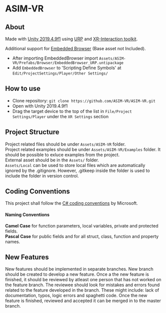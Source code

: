 # ASIM-VR

## About

Made with [Unity 2019.4.9f1](https://unity3d.com/unity/whats-new/2019.4.9) using [URP](https://unity.com/srp/universal-render-pipeline) and [XR-Interaction toolkit](https://docs.unity3d.com/Packages/com.unity.xr.interaction.toolkit@0.9/manual/index.html).  

Additional support for [Embedded Browser](https://assetstore.unity.com/packages/tools/gui/embedded-browser-55459) (Base asset not Included).
 - After importing EmbeddedBrowser import `Assets/ASIM-VR/Prefabs/Browser/EmbeddedBrowser_URP.untipackage`  
 - Add `EmbeddedBrowser` to 'Scripting Define Symbols' at `Edit/ProjectSettings/Player/Other Settings/`

## How to use
- Clone repository: `git clone https://github.com/ASIM-VR/ASIM-VR.git`
- Open with Unity 2019.4.9f1
- Drag the target device to the top of the list in `File/Project Settings/Player` under the `XR Settings` section

## Project Structure
Project related files should be under `Assets/ASIM-VR` folder.  
Project related examples should be under `Assets/ASIM-VR/Examples` folder. It should be possible to exluce examples from the project.  
External asset should be in the `Assets/` folder.  
`Assets/Local` can be used to store local files which are automatically ignored by the .gitignore. However, .gitkeep inside the folder is used to include the folder in version control.

## Coding Conventions
This project shall follow the [C# coding conventions](https://docs.microsoft.com/en-us/dotnet/csharp/programming-guide/inside-a-program/coding-conventions) by Microsoft.

#### Naming Conventions  
**Camel Case** for function parameters, local variables, private and protected fields.  
**Pascal Case** for public fields and for all struct, class, function and property names.

## New Features
New features should be implemented in separate branches. New branch should be created to develop a new feature. Once a the new feature is finished, it should be reviewed by atleast one person that has not worked on the feature branch. The reviewee should look for mistakes and errors found related to the feature developed in the branch. These might include: lack of documentation, typos, logic errors and spaghetti code. Once the new feature is finished, reviewed and accepted it can be merged in to the master branch.